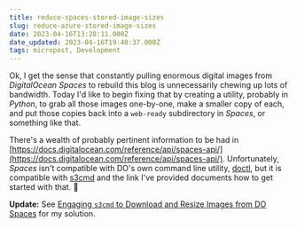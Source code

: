 ```yaml
---
title: reduce-spaces-stored-image-sizes
slug: reduce-azure-stored-image-sizes
date: 2023-04-16T13:28:11.000Z
date_updated: 2023-04-16T19:40:37.000Z
tags: micropost, Development
---
```


Ok, I get the sense that constantly pulling enormous digital images from *DigitalOcean Spaces* to rebuild this blog is unnecessarily chewing up lots of bandwidth.  Today I'd like to begin fixing that by creating a utility, probably in *Python*, to grab all those images one-by-one, make a smaller copy of each, and put those copies back into a `web-ready` subdirectory in *Spaces*, or something like that.

There's a wealth of probably pertinent information to be had in [https://docs.digitalocean.com/reference/api/spaces-api/](https://docs.digitalocean.com/reference/api/spaces-api/).  Unfortunately, *Spaces* isn't compatible with DO's own command line utility, [doctl](https://github.com/digitalocean/doctl), but it is compatible with [s3cmd](https://docs.digitalocean.com/products/spaces/reference/s3cmd/) and the link I've provided documents how to get started with that.  🙂

**Update:** See [Engaging `s3cmd` to Download and Resize Images from DO Spaces](https://blog.summittdweller.com/engaging-s3cmd-to-download-and-resize-images-from-do-spaces/) for my solution.
